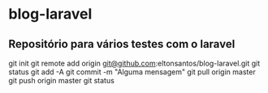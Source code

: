 # blog-laravel
Repositório para vários testes com o laravel
--------
git init
git remote add origin git@github.com:eltonsantos/blog-laravel.git
git status
git add -A
git commit -m "Alguma mensagem"
git pull origin master
git push origin master
git status
